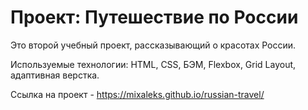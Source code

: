 # Проект: Путешествие по России

Это второй учебный проект, рассказывающий о красотах России. 

Используемые технологии: HTML, CSS, БЭМ, Flexbox, Grid Layout, адаптивная верстка.

Ссылка на проект -  https://mixaleks.github.io/russian-travel/


